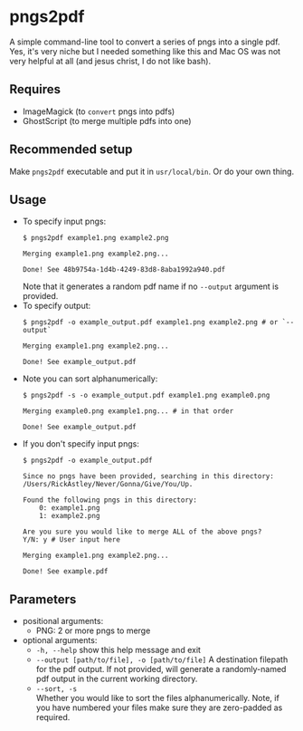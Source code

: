 # pngs2pdf
A simple command-line tool to convert a series of pngs into a single pdf. Yes, it's very niche but I needed something like this and Mac OS was not very helpful at all (and jesus christ, I do not like bash).

## Requires
- ImageMagick (to `convert` pngs into pdfs)
- GhostScript (to merge multiple pdfs into one)

## Recommended setup
Make `pngs2pdf` executable and put it in `usr/local/bin`. Or do your own thing.

## Usage
- To specify input pngs:
  ```
  $ pngs2pdf example1.png example2.png

  Merging example1.png example2.png...

  Done! See 48b9754a-1d4b-4249-83d8-8aba1992a940.pdf
  ```
  Note that it generates a random pdf name if no `--output` argument is provided.
- To specify output: 
  ```
  $ pngs2pdf -o example_output.pdf example1.png example2.png # or `--output`

  Merging example1.png example2.png...

  Done! See example_output.pdf
  ```
- Note you can sort alphanumerically:
  ```
  $ pngs2pdf -s -o example_output.pdf example1.png example0.png

  Merging example0.png example1.png... # in that order

  Done! See example_output.pdf
  ```
- If you don't specify input pngs:
  ```
  $ pngs2pdf -o example_output.pdf

  Since no pngs have been provided, searching in this directory:
  /Users/RickAstley/Never/Gonna/Give/You/Up.

  Found the following pngs in this directory:
      0: example1.png
      1: example2.png

  Are you sure you would like to merge ALL of the above pngs?
  Y/N: y # User input here

  Merging example1.png example2.png...

  Done! See example.pdf
  ```

## Parameters
- positional arguments:
  - PNG: 2 or more pngs to merge
- optional arguments:
  - `-h, --help`    show this help message and exit
  - `--output [path/to/file], -o [path/to/file]`
        A destination filepath for the pdf output. If not provided, will 
        generate a randomly-named pdf output in the current working directory.
  - `--sort, -s`         
        Whether you would like to sort the files alphanumerically. Note, if you
        have numbered your files make sure they are zero-padded as required.